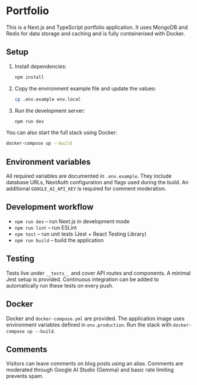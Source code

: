 # Portfolio

This is a Next.js and TypeScript portfolio application. It uses MongoDB and Redis for data storage and caching and is fully containerised with Docker.

## Setup

1. Install dependencies:
   ```bash
   npm install
   ```
2. Copy the environment example file and update the values:
   ```bash
   cp .env.example env.local
   ```
3. Run the development server:
   ```bash
   npm run dev
   ```

You can also start the full stack using Docker:
```bash
docker-compose up --build
```

## Environment variables

All required variables are documented in `.env.example`. They include database URLs, NextAuth configuration and flags used during the build.
An additional `GOOGLE_AI_API_KEY` is required for comment moderation.

## Development workflow

- `npm run dev` – run Next.js in development mode
- `npm run lint` – run ESLint
- `npm test` – run unit tests (Jest + React Testing Library)
- `npm run build` – build the application

## Testing

Tests live under `__tests__` and cover API routes and components. A minimal Jest setup is provided. Continuous integration can be added to automatically run these tests on every push.

## Docker

Docker and `docker-compose.yml` are provided. The application image uses environment variables defined in `env.production`. Run the stack with `docker-compose up --build`.

## Comments

Visitors can leave comments on blog posts using an alias. Comments are moderated through Google AI Studio (Gemma) and basic rate limiting prevents spam.

